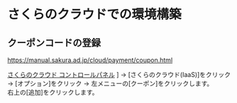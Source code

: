 # さくらのクラウドでの環境構築


## クーポンコードの登録

https://manual.sakura.ad.jp/cloud/payment/coupon.html

[さくらのクラウド コントロールパネル](https://secure.sakura.ad.jp/cloud/) ]
→ [さくらのクラウド(IaaS)]をクリック
→ [オプション]をクリック
→ 左メニューの[クーポン]をクリックします。  
右上の[追加]をクリックします。
<!--stackedit_data:
eyJoaXN0b3J5IjpbMTg5NDQyOTYxNl19
-->